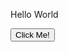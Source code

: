 <html>
  <head>
  </head>
  
  <body>
  <p>Hello World </p>
  <button type="button">Click Me!</button>
  
  </body>
  
</html>
